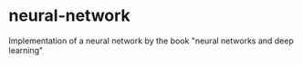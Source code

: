 # neural-network

Implementation of a neural network by the book "neural networks and deep learning"
